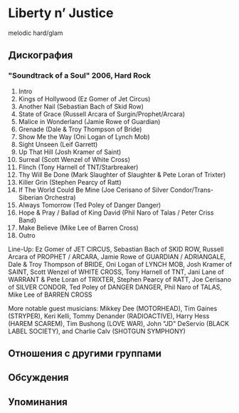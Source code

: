 # Liberty n’ Justice

melodic hard/glam

## Дискография

### "Soundtrack of a Soul" 2006, Hard Rock

01. Intro 
02. Kings of Hollywood (Ez Gomer of Jet Circus) 
03. Another Nail (Sebastian Bach of Skid Row) 
04. State of Grace (Russell Arcara of Surgin/Prophet/Arcara) 
05. Malice in Wonderland (Jamie Rowe of Guardian) 
06. Grenade (Dale & Troy Thompson of Bride) 
07. Show Me the Way (Oni Logan of Lynch Mob) 
08. Sight Unseen (Leif Garrett) 
09. Up That Hill (Josh Kramer of Saint) 
10. Surreal (Scott Wenzel of White Cross) 
11. Flinch (Tony Harnell of TNT/Starbreaker) 
12. Thy Will Be Done (Mark Slaughter of Slaughter & Pete Loran of Trixter) 
13. Killer Grin (Stephen Pearcy of Ratt) 
14. If The World Could Be Mine (Joe Cerisano of Silver Condor/Trans-Siberian Orchestra) 
15. Always Tomorrow (Ted Poley of Danger Danger) 
16. Hope & Pray / Ballad of King David (Phil Naro of Talas / Peter Criss Band) 
17. Make Believe (Mike Lee of Barren Cross) 
18. Outro 

Line-Up: 
Ez Gomer of JET CIRCUS, Sebastian Bach of SKID ROW, Russell Arcara of PROPHET / ARCARA, Jamie Rowe of GUARDIAN / ADRIANGALE, Dale & Troy Thompson of BRIDE, Oni Logan of LYNCH MOB, Josh Kramer of SAINT, Scott Wenzel of WHITE CROSS, Tony Harnell of TNT, Jani Lane of WARRANT & Pete Loran of TRIXTER, Stephen Pearcy of RATT, Joe Cerisano of SILVER CONDOR, Ted Poley of DANGER DANGER, Phil Naro of TALAS, Mike Lee of BARREN CROSS 

More notable guest musicians: 
Mikkey Dee (MOTORHEAD), Tim Gaines (STRYPER), Keri Kelli, Tommy Denander (RADIOACTIVE), Harry Hess (HAREM SCAREM), Tim Bushong (LOVE WAR), John "JD" DeServio (BLACK LABEL SOCIETY), and Charlie Calv (SHOTGUN SYMPHONY)


## Отношения с другими группами


## Обсуждения


## Упоминания

